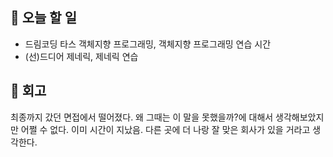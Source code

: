 ## 📑 오늘 할 일

- 드림코딩 타스 객체지향 프로그래밍, 객체지향 프로그래밍 연습 시간
- (선)드디어 제네릭, 제네릭 연습

## 💬 회고

최종까지 갔던 면접에서 떨어졌다. 왜 그때는 이 말을 못했을까?에 대해서 생각해보았지만 어쩔 수 없다. 이미 시간이 지났음. 다른 곳에 더 나랑 잘 맞은 회사가 있을 거라고 생각한다.
